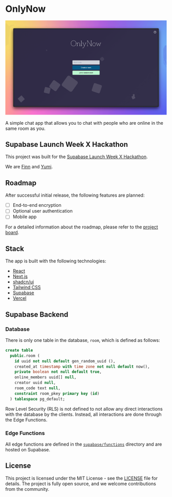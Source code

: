 # OnlyNow

[![OnlyNow](public/preview.png)](https://onlynow.yumi.to/)

A simple chat app that allows you to chat with people who are online in the same room as you.

## Supabase Launch Week X Hackathon

This project was built for the [Supabase Launch Week X Hackathon](https://supabase.com/blog/supabase-hackathon-lwx).

We are [Finn](https://github.com/FinnThompson) and [Yumi](https://yumiizumi.com).

## Roadmap

After successful initial release, the following features are planned:

- [ ] End-to-end encryption
- [ ] Optional user authentication
- [ ] Mobile app

For a detailed information about the roadmap, please refer to the [project board](https://github.com/users/izyumidev/projects/4).

## Stack

The app is built with the following technologies:

- [React](https://reactjs.org/)
- [Next.js](https://nextjs.org/)
- [shadcn/ui](https://ui.shadcn.com/)
- [Tailwind CSS](https://tailwindcss.com/)
- [Supabase](https://supabase.com/)
- [Vercel](https://vercel.com/)

## Supabase Backend

### Database

There is only one table in the database, `room`, which is defined as follows:

```sql
create table
  public.room (
    id uuid not null default gen_random_uuid (),
    created_at timestamp with time zone not null default now(),
    private boolean not null default true,
    online_members uuid[] null,
    creator uuid null,
    room_code text null,
    constraint room_pkey primary key (id)
  ) tablespace pg_default;
```

Row Level Security (RLS) is not defined to not allow any direct interactions with the database by the clients. Instead, all interactions are done through the Edge Functions.

### Edge Functions

All edge functions are defined in the [`supabase/functions`](./supabase/functions/) directory and are hosted on Supabase.

## License

This project is licensed under the MIT License - see the [LICENSE](LICENSE) file for details. The project is fully open source, and we welcome contributions from the community.
